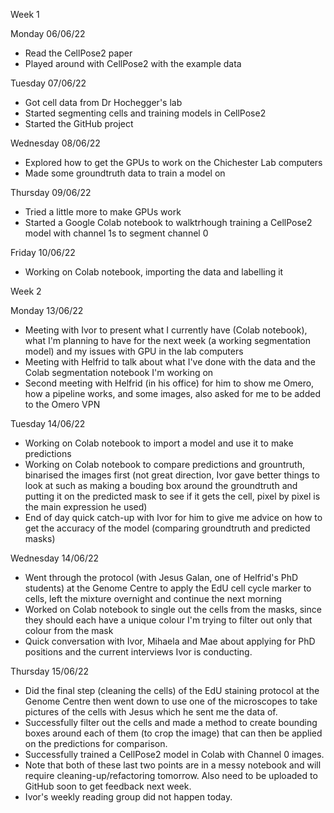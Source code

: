 Week 1

Monday 06/06/22
- Read the CellPose2 paper
- Played around with CellPose2 with the example data

Tuesday 07/06/22
- Got cell data from Dr Hochegger's lab
- Started segmenting cells and training models in CellPose2
- Started the GitHub project

Wednesday 08/06/22
- Explored how to get the GPUs to work on the Chichester Lab computers
- Made some groundtruth data to train a model on

Thursday 09/06/22
- Tried a little more to make GPUs work
- Started a Google Colab notebook to walktrhough training a CellPose2 model with channel 1s to segment channel 0

Friday 10/06/22
- Working on Colab notebook, importing the data and labelling it


Week 2

Monday 13/06/22
- Meeting with Ivor to present what I currently have (Colab notebook), what I'm planning to have for the next week (a working segmentation model) and my issues with GPU in the lab computers
- Meeting with Helfrid to talk about what I've done with the data and the Colab segmentation notebook I'm working on
- Second meeting with Helfrid (in his office) for him to show me Omero, how a pipeline works, and some images, also asked for me to be added to the Omero VPN

Tuesday 14/06/22
- Working on Colab notebook to import a model and use it to make predictions
- Working on Colab notebook to compare predictions and grountruth, binarised the images first (not great direction, Ivor gave better things to look at such as making a bouding box around the groundtruth and putting it on the predicted mask to see if it gets the cell, pixel by pixel is the main expression he used)
- End of day quick catch-up with Ivor for him to give me advice on how to get the accuracy of the model (comparing groundtruth and predicted masks)

Wednesday 14/06/22
- Went through the protocol (with Jesus Galan, one of Helfrid's PhD students) at the Genome Centre to apply the EdU cell cycle marker to cells, left the mixture overnight and continue the next morning
- Worked on Colab notebook to single out the cells from the masks, since they should each have a unique colour I'm trying to filter out only that colour from the mask
- Quick conversation with Ivor, Mihaela and Mae about applying for PhD positions and the current interviews Ivor is conducting.

Thursday 15/06/22
- Did the final step (cleaning the cells) of the EdU staining protocol at the Genome Centre then went down to use one of the microscopes to take pictures of the cells with Jesus which he sent me the data of.
- Successfully filter out the cells and made a method to create bounding boxes around each of them (to crop the image) that can then be applied on the predictions for comparison.
- Successfully trained a CellPose2 model in Colab with Channel 0 images.
- Note that both of these last two points are in a messy notebook and will require cleaning-up/refactoring tomorrow. Also need to be uploaded to GitHub soon to get feedback next week.
- Ivor's weekly reading group did not happen today.
